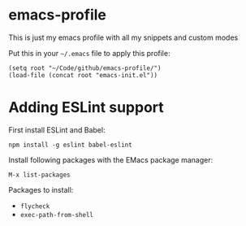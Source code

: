 # emacs-profile
This is just my emacs profile with all my snippets and custom modes

Put this in your `~/.emacs` file to apply this profile:

```
(setq root "~/Code/github/emacs-profile/")
(load-file (concat root "emacs-init.el"))
```

# Adding ESLint support

First install ESLint and Babel:
```
npm install -g eslint babel-eslint
```

Install following packages with the EMacs package manager:
```
M-x list-packages
```

Packages to install:
* `flycheck`
* `exec-path-from-shell`

